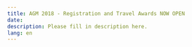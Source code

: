 ```yaml
---
title: AGM 2018 - Registration and Travel Awards NOW OPEN
date:
description: Please fill in description here.
lang: en
---
```

